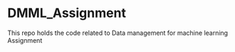 # DMML_Assignment
This repo holds the code related to Data management for machine learning Assignment
